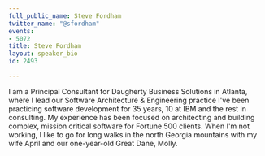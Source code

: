 ```yaml
---
full_public_name: Steve Fordham
twitter_name: "@sfordham"
events:
- 5072
title: Steve Fordham
layout: speaker_bio
id: 2493

---
```

I am a Principal Consultant for Daugherty Business Solutions in Atlanta, where I lead our Software Architecture & Engineering practice I've been practicing software development for 35 years, 10 at IBM and the rest in consulting. My experience has been focused on architecting and building complex, mission critical software for Fortune 500 clients. When I'm not working, I like to go for long walks in the north Georgia mountains with my wife April and our one-year-old Great Dane, Molly.
